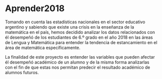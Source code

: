 # Aprender2018

Tomando en cuenta las estadísticas nacionales en el sector educativo argentino y sabiendo que existe una crisis en la enseñanza de la matemática en el país, hemos decidido analizar los datos relacionados con él desempeñó de los estudiantes de 6.º grado en el año 2018 en las áreas de Lengua y Matemática para entender la tendencia de estancamiento en el área de matemática específicamente.

La finalidad de este proyecto es entender las variables que pueden afectar él desempeñó académico de un alumno y de la misma forma analizarlas con el fin de que estas nos permitan predecir el resultado académico de alumnos futuros.
